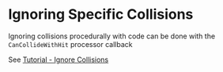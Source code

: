 
# Ignoring Specific Collisions

Ignoring collisions procedurally with code can be done with the `CanCollideWithHit` processor callback

See [Tutorial - Ignore Collisions](../Tutorial/tutorial-ignorecollisions.md)
